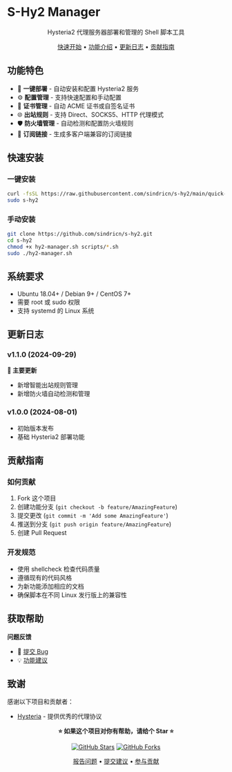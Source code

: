 # S-Hy2 Manager

<div align="center">

 Hysteria2 代理服务器部署和管理的 Shell 脚本工具

[快速开始](#快速安装) • [功能介绍](#主要功能) • [更新日志](#更新日志) • [贡献指南](#贡献指南)

</div>

## 功能特色

- 🚀 **一键部署** - 自动安装和配置 Hysteria2 服务
- ⚙️ **配置管理** - 支持快速配置和手动配置
- 🔐 **证书管理** - 自动 ACME 证书或自签名证书
- 🌐 **出站规则** - 支持 Direct、SOCKS5、HTTP 代理模式
- 🛡️ **防火墙管理** - 自动检测和配置防火墙规则
- 📱 **订阅链接** - 生成多客户端兼容的订阅链接

## 快速安装

### 一键安装
```bash
curl -fsSL https://raw.githubusercontent.com/sindricn/s-hy2/main/quick-install.sh | sudo bash
sudo s-hy2
```

### 手动安装
```bash
git clone https://github.com/sindricn/s-hy2.git
cd s-hy2
chmod +x hy2-manager.sh scripts/*.sh
sudo ./hy2-manager.sh
```

## 系统要求

- Ubuntu 18.04+ / Debian 9+ / CentOS 7+
- 需要 root 或 sudo 权限
- 支持 systemd 的 Linux 系统


## 更新日志

### v1.1.0 (2024-09-29)
**🚀 主要更新**
- 新增智能出站规则管理
- 新增防火墙自动检测和管理

### v1.0.0 (2024-08-01)
- 初始版本发布
- 基础 Hysteria2 部署功能

## 贡献指南

### 如何贡献
1. Fork 这个项目
2. 创建功能分支 (`git checkout -b feature/AmazingFeature`)
3. 提交更改 (`git commit -m 'Add some AmazingFeature'`)
4. 推送到分支 (`git push origin feature/AmazingFeature`)
5. 创建 Pull Request

### 开发规范
- 使用 shellcheck 检查代码质量
- 遵循现有的代码风格
- 为新功能添加相应的文档
- 确保脚本在不同 Linux 发行版上的兼容性

## 获取帮助

**问题反馈**
- 🐛 [提交 Bug](https://github.com/sindricn/s-hy2/issues/new?template=bug_report.md)
- 💡 [功能建议](https://github.com/sindricn/s-hy2/issues/new?template=feature_request.md)


## 致谢

感谢以下项目和贡献者：
- [Hysteria](https://hysteria.network/) - 提供优秀的代理协议


<div align="center">

**⭐ 如果这个项目对你有帮助，请给个 Star ⭐**

[![GitHub Stars](https://img.shields.io/github/stars/sindricn/s-hy2?style=for-the-badge)](https://github.com/sindricn/s-hy2/stargazers)
[![GitHub Forks](https://img.shields.io/github/forks/sindricn/s-hy2?style=for-the-badge)](https://github.com/sindricn/s-hy2/network/members)

[报告问题](https://github.com/sindricn/s-hy2/issues) • [提交建议](https://github.com/sindricn/s-hy2/discussions) • [参与贡献](#贡献指南)

</div>
